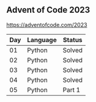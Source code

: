 ## Advent of Code 2023

https://adventofcode.com/2023

| Day | Language                             | Status |
|-----|--------------------------------------|--------|
|  01 | Python                               | Solved |
|  02 | Python                               | Solved |
|  03 | Python                               | Solved |
|  04 | Python                               | Solved |
|  05 | Python                               | Part 1 |
